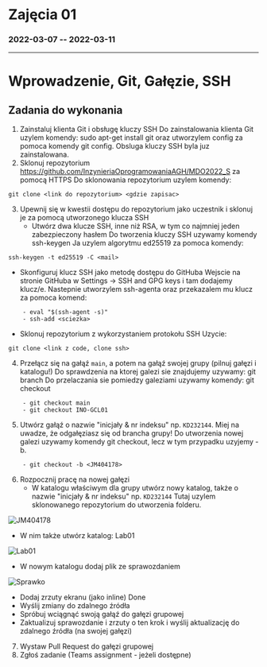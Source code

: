 # Zajęcia 01
### 2022-03-07 -- 2022-03-11
---
# Wprowadzenie, Git, Gałęzie, SSH
## Zadania do wykonania
1. Zainstaluj klienta Git i obsługę kluczy SSH
Do zainstalowania klienta Git uzylem komendy: sudo apt-get install git oraz utworzylem config za pomoca komendy git config.
Obsluga kluczy SSH byla juz zainstalowana.
2. Sklonuj repozytorium https://github.com/InzynieriaOprogramowaniaAGH/MDO2022_S za pomocą HTTPS
Do sklonowania repozytorium uzylem komendy: 
```
git clone <link do repozytorium> <gdzie zapisac> 
```
3. Upewnij się w kwestii dostępu do repozytorium jako uczestnik i sklonuj je za pomocą utworzonego klucza SSH
   - Utwórz dwa klucze SSH, inne niż RSA, w tym co najmniej jeden zabezpieczony hasłem
Do tworzenia kluczy SSH uzywamy komendy ssh-keygen
Ja uzylem algorytmu ed25519 za pomoca komendy: 
```
ssh-keygen -t ed25519 -C <mail>
```
   - Skonfiguruj klucz SSH jako metodę dostępu do GitHuba
Wejscie na stronie GitHuba w Settings -> SSH and GPG keys i tam dodajemy klucz/e.
Nastepnie utworzylem ssh-agenta oraz przekazalem mu klucz za pomoca komend:
```
	- eval "$(ssh-agent -s)"
	- ssh-add <sciezka>
```
   - Sklonuj repozytorium z wykorzystaniem protokołu SSH
Uzycie: 
```
git clone <link z code, clone ssh>
```
4. Przełącz się na gałąź ```main```, a potem na gałąź swojej grupy (pilnuj gałęzi i katalogu!)
Do sprawdzenia na ktorej galezi sie znajdujemy uzywamy: git branch
Do przelaczania sie pomiedzy galeziami uzywamy komendy: git checkout <nazwa>
```
	- git checkout main
	- git checkout INO-GCL01
```
5. Utwórz gałąź o nazwie "inicjały & nr indeksu" np. ```KD232144```. Miej na uwadze, że odgałęziasz się od brancha grupy!
Do utworzenia nowej galezi uzywamy komendy git checkout, lecz w tym przypadku uzyjemy -b.
```
	- git checkout -b <JM404178>
```
6. Rozpocznij pracę na nowej gałęzi
   - W katalogu właściwym dla grupy utwórz nowy katalog, także o nazwie "inicjały & nr indeksu" np. ```KD232144```
Tutaj uzylem sklonowanego repozytorium do utworzenia folderu.

![JM404178](https://cdn.discordapp.com/attachments/952649149004783761/952649222098935828/1.png)

   - W nim także utwórz katalog: Lab01
   
![Lab01](https://cdn.discordapp.com/attachments/952649149004783761/952649221885005854/2.png)

   - W nowym katalogu dodaj plik ze sprawozdaniem
   
![Sprawko](https://cdn.discordapp.com/attachments/952649149004783761/952649221503332352/3.png)

   - Dodaj zrzuty ekranu (jako inline)
Done
   - Wyślij zmiany do zdalnego źródła
   - Spróbuj wciągnąć swoją gałąź do gałęzi grupowej
   - Zaktualizuj sprawozdanie i zrzuty o ten krok i wyślij aktualizację do zdalnego źródła (na swojej gałęzi)
7. Wystaw Pull Request do gałęzi grupowej
8. Zgłoś zadanie (Teams assignment - jeżeli dostępne)
